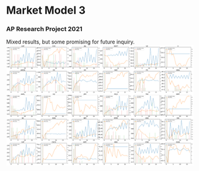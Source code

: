 # Market Model 3
### AP Research Project 2021

Mixed results, but some promising for future inquiry.
![Graph of results of the study.](https://github.com/Zachary-Daum/mm_3/blob/master/results/10-28_Apr-13.png?raw=true)
